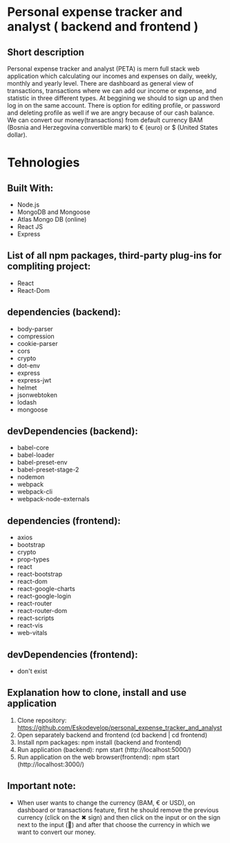 # Personal expense tracker and analyst ( backend and frontend )
## Short description

Personal expense tracker and analyst (PETA) is mern full stack web application which calculating our incomes and expenses on daily, weekly, monthly and yearly level. There are dashboard as general view of transactions, transactions where we can add our income or expense, and statistic in three different types. At beggining we should to sign up and then log in on the same account. There is option for editing profile, or password and deleting profile as well if we are angry because of our cash balance. We can convert our money(transactions) from default currency BAM (Bosnia and Herzegovina convertible mark) to € (euro) or $ (United States dollar).

# Tehnologies
## Built With:
* Node.js
* MongoDB and Mongoose
* Atlas Mongo DB (online)
* React JS
* Express

## List of all npm packages, third-party plug-ins for compliting project:
* React
* React-Dom

## dependencies (backend):
* body-parser
* compression
* cookie-parser
* cors
* crypto
* dot-env
* express
* express-jwt
* helmet
* jsonwebtoken
* lodash
* mongoose

## devDependencies (backend):
* babel-core
* babel-loader
* babel-preset-env
* babel-preset-stage-2
* nodemon
* webpack
* webpack-cli
* webpack-node-externals

## dependencies (frontend):

* axios
* bootstrap
* crypto
* prop-types
* react
* react-bootstrap
* react-dom
* react-google-charts
* react-google-login
* react-router
* react-router-dom
* react-scripts
* react-vis
* web-vitals

## devDependencies (frontend):
* don't exist

## Explanation how to clone, install and use application
1. Clone repository: https://github.com/Eskodevelop/personal_expense_tracker_and_analyst
2. Open separately backend and frontend (cd backend | cd frontend)
3. Install npm packages: npm install (backend and frontend)
4. Run application (backend): npm start (http://localhost:5000/)
5. Run application on the web browser(frontend): npm start (http://localhost:3000/)

## Important note: 
* When user wants to change the currency (BAM, € or USD), on dashboard or transactions feature, first he should remove the previous currency (click on the ✖ sign) and then click on the input or on the sign next to the input (🔽) and after that choose the currency in which we want to convert our money.
